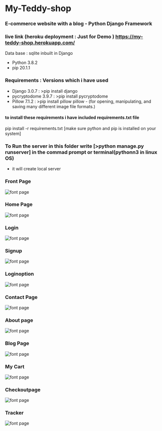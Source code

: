 # My-Teddy-shop
### E-commerce website with a blog - Python Django Framework 
### live link (heroku deployment : Just for Demo ) https://my-teddy-shop.herokuapp.com/
Data base : sqlite inbuilt in Django


* Python 3.8.2
* pip  20.1.1
### Requirements : Versions which i have used 
* Django 3.0.7          : >pip install django
* pycryptodome 3.9.7    : >pip install pycryptodome
* Pillow 7.1.2          : >pip install pillow
pillow - (for opening, manipulating, and saving many different image file formats.)

#### to install these requirements i have included requirements.txt file
pip install -r requirements.txt   [make sure python and pip is installed on your system]

### To Run the server in this folder write [>python manage.py runserver] in the commad prompt or terminal(pythonn3 in linux OS)
* it will create local server
### Front Page
![font page](https://github.com/Coderode/Images/blob/master/myteddyshop/front.JPG)

### Home Page
![font page](https://github.com/Coderode/Images/blob/master/myteddyshop/homepage.JPG)

### Login
![font page](https://github.com/Coderode/Images/blob/master/myteddyshop/login.JPG)

### Signup
![font page](https://github.com/Coderode/Images/blob/master/myteddyshop/signup.JPG)

### Loginoption
![font page](https://github.com/Coderode/Images/blob/master/myteddyshop/loginoption.JPG)

### Contact Page
![font page](https://github.com/Coderode/Images/blob/master/myteddyshop/contact.JPG)

### About page
![font page](https://github.com/Coderode/Images/blob/master/myteddyshop/about.JPG)

### Blog Page
![font page](https://github.com/Coderode/Images/blob/master/myteddyshop/blog.JPG)

### My Cart
![font page](https://github.com/Coderode/Images/blob/master/myteddyshop/cart.JPG)

### Checkoutpage
![font page](https://github.com/Coderode/Images/blob/master/myteddyshop/checkoutpage.JPG)

### Tracker
![font page](https://github.com/Coderode/Images/blob/master/myteddyshop/tracker.JPG)




